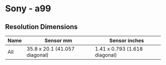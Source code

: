 # Sony - a99

## Resolution Dimensions

| Name   | Sensor mm                     | Sensor inches                 |
|--------|-------------------------------|-------------------------------|
| All    | 35.8 x 20.1 (41.057 diagonal) | 1.41 x 0.793 (1.618 diagonal) |
